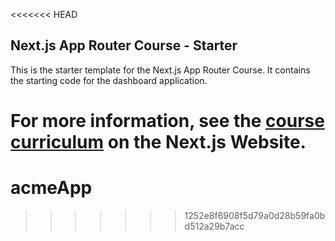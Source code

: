 <<<<<<< HEAD
## Next.js App Router Course - Starter

This is the starter template for the Next.js App Router Course. It contains the starting code for the dashboard application.

For more information, see the [course curriculum](https://nextjs.org/learn) on the Next.js Website.
=======
# acmeApp
>>>>>>> 1252e8f6908f5d79a0d28b59fa0bd512a29b7acc
